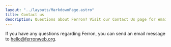 ```yaml
---
layout: "../layouts/MarkdownPage.astro"
title: Contact us
description: Questions about Ferron? Visit our Contact Us page for email, and other support channel options to reach our team.
---
```


If you have any questions regarding Ferron, you can send an email message to [hello@ferronweb.org](mailto:hello@ferronweb.org).
